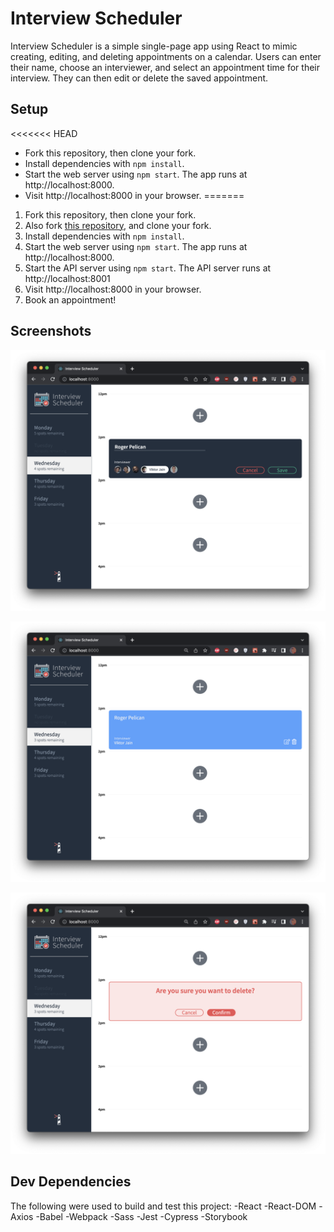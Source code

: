 # Interview Scheduler
Interview Scheduler is a simple single-page app using React to mimic creating, editing, and deleting appointments on a calendar. Users can enter their name, choose an interviewer, and select an appointment time for their interview. They can then edit or delete the saved appointment.

## Setup
<<<<<<< HEAD
* Fork this repository, then clone your fork.
* Install dependencies with `npm install`.
* Start the web server using `npm start`. The app runs at http://localhost:8000.
* Visit http://localhost:8000 in your browser.
=======
1. Fork this repository, then clone your fork.
2. Also fork [this repository](https://github.com/MeganTherion/scheduler-api), and clone your fork. 
2. Install dependencies with `npm install`.
3. Start the web server using `npm start`. The app runs at http://localhost:8000.
4. Start the API server using `npm start`. The API server runs at http://localhost:8001
4. Visit http://localhost:8000 in your browser.
5. Book an appointment!

## Screenshots
!["Creating appointment"](https://github.com/MeganTherion/scheduler/blob/master/docs/Screenshot%202022-08-12%20at%208.08.15%20PM.png?raw=true)

!["Booked appointment"](https://github.com/MeganTherion/scheduler/blob/master/docs/Screenshot%202022-08-12%20at%208.08.30%20PM.png?raw=true)

!["Deleting appointment"](https://github.com/MeganTherion/scheduler/blob/master/docs/Screenshot%202022-08-12%20at%208.08.37%20PM.png?raw=true)


## Dev Dependencies
The following were used to build and test this project:
-React
-React-DOM
-Axios
-Babel
-Webpack
-Sass
-Jest
-Cypress
-Storybook
